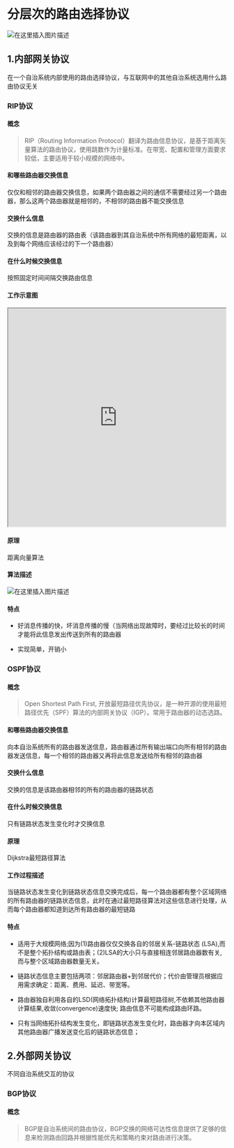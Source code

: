 # 分层次的路由选择协议

![在这里插入图片描述](https://img-blog.csdnimg.cn/20190520014121605.png)

## 1.内部网关协议

在一个自治系统内部使用的路由选择协议，与互联网中的其他自治系统选用什么路由协议无关

### RIP协议

#### 概念
>RIP（Routing Information Protocol）翻译为路由信息协议，是基于距离矢量算法的路由协议，使用跳数作为计量标准。在带宽、配置和管理方面要求较低，主要适用于较小规模的网络中。

#### 和哪些路由器交换信息
仅仅和相邻的路由器交换信息，如果两个路由器之间的通信不需要经过另一个路由器，那么这两个路由器就是相邻的，不相邻的路由器不能交换信息

#### 交换什么信息
交换的信息是路由器的路由表（该路由器到其自治系统中所有网络的最短距离，以及到每个网络应该经过的下一个路由器）

#### 在什么时候交换信息
按照固定时间间隔交换路由信息


#### 工作示意图

<iframe height=500 width=500 src="http://hiphotos.baidu.com/feed/pic/item/023b5bb5c9ea15ce335392b2ba003af33b87b2cf.jpg">
</iframe>


#### 原理

距离向量算法

#### 算法描述

![在这里插入图片描述](https://img-blog.csdnimg.cn/20190520110508363.png?x-oss-process=image/watermark,type_ZmFuZ3poZW5naGVpdGk,shadow_10,text_aHR0cHM6Ly9ibG9nLmNzZG4ubmV0L3dlaXhpbl80MTkyMjI4OQ==,size_16,color_FFFFFF,t_70)

#### 特点

* 好消息传播的快，坏消息传播的慢（当网络出现故障时，要经过比较长的时间才能将此信息发出传送到所有的路由器

* 实现简单，开销小

### OSPF协议

#### 概念
>    Open Shortest Path First, 开放最短路径优先协议，是一种开源的使用最短路径优先（SPF）算法的内部网关协议（IGP）。常用于路由器的动态选路。


#### 和哪些路由器交换信息

向本自治系统所有的路由器发送信息，路由器通过所有输出端口向所有相邻的路由器发送信息，每一个相邻的路由器又再将此信息发送给所有相邻的路由器

#### 交换什么信息
交换的信息是该路由器相邻的所有的路由器的链路状态


#### 在什么时候交换信息
只有链路状态发生变化时才交换信息

#### 原理

Dijkstra最短路径算法

#### 工作过程描述

当链路状态发生变化到链路状态信息交换完成后，每一个路由器都有整个区域网络的所有路由器的链路状态信息，此时在通过最短路径算法对这些信息进行处理，从而每个路由器都知道到达所有路由器的最短链路

#### 特点

* 适用于大规模网络;因为(1)路由器仅仅交换各自的邻居关系-链路状态 (LSA),而不是整个拓扑结构或路由表；(2)LSA的大小只与直接相连邻居路由器数有关,而与整个区域路由器数量无关。

* 链路状态信息主要包括两项：邻居路由器+到邻居代价；代价由管理员根据应用需求确定：距离、费用、延迟、带宽等。

* 路由器独自利用各自的LSD(网络拓扑结构)计算最短路径树,不依赖其他路由器计算结果,收敛(convergence)速度快; 路由信息不可能构成路由环路。

* 只有当网络拓扑结构发生变化，即链路状态发生变化时，路由器才向本区域内其他路由器广播发送变化后的链路状态信息；

## 2.外部网关协议

不同自治系统交互的协议

### BGP协议

#### 概念

>BGP是自治系统间的路由协议，BGP交换的网络可达性信息提供了足够的信息来检测路由回路并根据性能优先和策略约束对路由进行决策。


